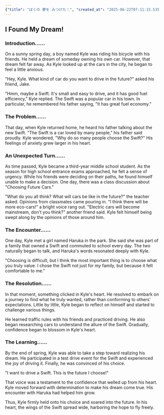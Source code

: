 ```yaml
---
{"title": "ぼくの 夢を みつけた！", "created_at": "2025-06-22T07:11:15.535583+09:00"}
---
```


## I Found My Dream!

### Introduction……

On a sunny spring day, a boy named Kyle was riding his bicycle with his friends. He held a dream of someday owning his own car. However, that dream felt far away. As Kyle looked up at the cars in the city, he began to feel a little anxious.

"Hey, Kyle. What kind of car do you want to drive in the future?" asked his friend, Jake.

"Hmm, maybe a Swift. It's small and easy to drive, and it has good fuel efficiency," Kyle replied. The Swift was a popular car in his town. In particular, he remembered his father saying, "It has great fuel economy."

### The Problem……

That day, when Kyle returned home, he heard his father talking about the new Swift. "The Swift is a car loved by many people," his father said proudly. Kyle wondered, "Why do so many people choose the Swift?" His feelings of anxiety grew larger in his heart.

### An Unexpected Turn……

As time passed, Kyle became a third-year middle school student. As the season for high school entrance exams approached, he felt a sense of urgency. While his friends were deciding on their paths, he found himself unable to make a decision. One day, there was a class discussion about "Choosing Future Cars."

"What do you all think? What will cars be like in the future?" the teacher asked. Opinions from classmates came pouring in. "I think there will be more eco-cars!" a bright voice rang out. "Electric cars will become mainstream, don't you think?" another friend said. Kyle felt himself being swept along by the opinions of those around him.

### The Encounter……

One day, Kyle met a girl named Haruka in the park. She said she was part of a family that owned a Swift and commuted to school every day. The two naturally began to talk, and Haruka's words resonated deeply with Kyle.

"Choosing is difficult, but I think the most important thing is to choose what you truly value. I chose the Swift not just for my family, but because it felt comfortable to me."

### The Resolution……

In that moment, something clicked in Kyle's heart. He resolved to embark on a journey to find what he truly wanted, rather than conforming to others' expectations. Little by little, Kyle began to reflect on himself and started to challenge various things.

He learned traffic rules with his friends and practiced driving. He also began researching cars to understand the allure of the Swift. Gradually, confidence began to blossom in Kyle's heart.

### The Learning……

By the end of spring, Kyle was able to take a step toward realizing his dream. He participated in a test drive event for the Swift and experienced the joy of driving it. Finally, he was convinced of his choice.

"I want to drive a Swift. This is the future I choose!"

That voice was a testament to the confidence that welled up from his heart. Kyle moved forward with determination to make his dream come true. His encounter with Haruka had helped him grow.

Thus, Kyle firmly held onto his choice and soared into the future. In his heart, the wings of the Swift spread wide, harboring the hope to fly freely.
